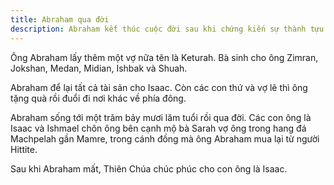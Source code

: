 ```yaml
---
title: Abraham qua đời
description: Abraham kết thúc cuộc đời sau khi chứng kiến sự thành tựu các lời hứa của Thiên Chúa. Chương này kể về những ngày cuối cùng của Abraham, sự qua đời và di sản ông để lại cho các thế hệ sau.
---
```


Ông Abraham lấy thêm một vợ nữa tên là Keturah. Bà sinh cho ông Zimran, Jokshan, Medan, Midian, Ishbak và Shuah.

Abraham để lại tất cả tài sản cho Isaac. Còn các con thứ và vợ lẽ thì ông tặng quà rồi đuổi đi nơi khác về phía đông.

Abraham sống tới một trăm bảy mươi lăm tuổi rồi qua đời. Các con ông là Isaac và Ishmael chôn ông bên cạnh mộ bà Sarah vợ ông trong hang đá Machpelah gần Mamre, trong cánh đồng mà ông Abraham mua lại từ người Hittite. 

Sau khi Abraham mất, Thiên Chúa chúc phúc cho con ông là Isaac.